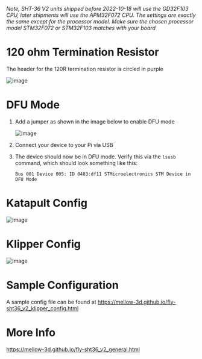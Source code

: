 *Note, SHT-36 V2 units shipped before 2022-10-18 will use the GD32F103 CPU, later shipments will use the APM32F072 CPU. The settings are exactly the same except for the processor model. Make sure the chosen processor model STM32F072 or STM32F103 matches with your board*

# 120 ohm Termination Resistor

The header for the 120R termination resistor is circled in purple

![image](https://github.com/Esoterical/voron_canbus/assets/124253477/18e2c705-41be-4d99-a1c3-7ebcc2c76751)


# DFU Mode
1.  Add a jumper as shown in the image below to enable DFU mode
  
    ![image](https://github.com/Esoterical/voron_canbus/assets/124253477/d5e77aa8-8cbd-4766-b21f-52053d1bc16a)

2. Connect your device to your Pi via USB
3. The device should now be in DFU mode. Verify this via the `lsusb` command, which should look something like this:
    ```
    Bus 001 Device 005: ID 0483:df11 STMicroelectronics STM Device in DFU Mode
    ```

# Katapult Config

![image](https://user-images.githubusercontent.com/124253477/228767706-e14d572a-b0de-4445-9c7c-11276fc8c4a7.png)

# Klipper Config

![image](https://user-images.githubusercontent.com/124253477/221396540-52695957-90f7-4f01-9d7d-130a76a81ee8.png)

# Sample Configuration

A sample config file can be found at https://mellow-3d.github.io/fly-sht36_v2_klipper_config.html

# More Info

https://mellow-3d.github.io/fly-sht36_v2_general.html

